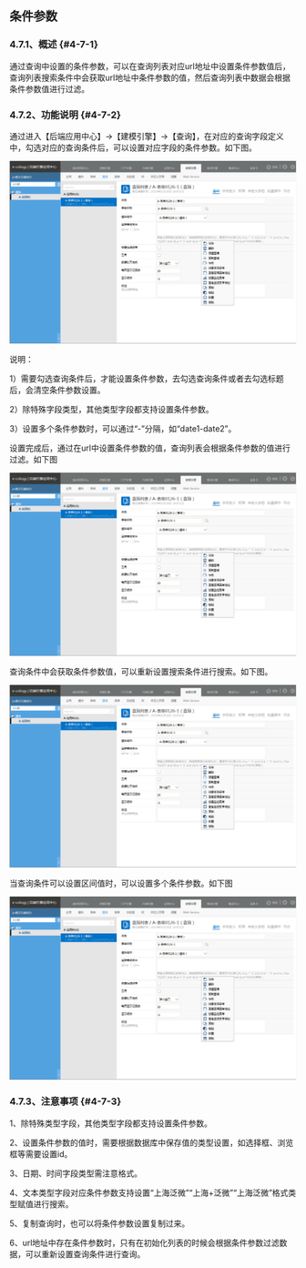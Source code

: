 ## 条件参数

### ****4.7.1、概述**** {#4-7-1}

通过查询中设置的条件参数，可以在查询列表对应url地址中设置条件参数值后，查询列表搜索条件中会获取url地址中条件参数的值，然后查询列表中数据会根据条件参数值进行过滤。

### ****4.7.2、功能说明**** {#4-7-2}

通过进入【后端应用中心】→【建模引擎】→【查询】，在对应的查询字段定义中，勾选对应的查询条件后，可以设置对应字段的条件参数。如下图。

![E:\重要文件备份\ecology正式系统知识树图片(余海群提供)\20042\images\1398078](../assets/ezhong_yao_wen_jian_bei_4efd5c_ecology_zheng_shi_xi_tong_zhi_shi_shu_tu_724728_yu_hai_qun_ti_4f9b295c_2.png)

说明：

1）需要勾选查询条件后，才能设置条件参数，去勾选查询条件或者去勾选标题后，会清空条件参数设置。

2）除特殊字段类型，其他类型字段都支持设置条件参数。

3）设置多个条件参数时，可以通过“-”分隔，如“date1-date2”。

设置完成后，通过在url中设置条件参数的值，查询列表会根据条件参数的值进行过滤。如下图

![E:\重要文件备份\ecology正式系统知识树图片(余海群提供)\20042\images\1398128](../assets/ezhong_yao_wen_jian_bei_4efd5c_ecology_zheng_shi_xi_tong_zhi_shi_shu_tu_724728_yu_hai_qun_ti_4f9b295c_2.png)

查询条件中会获取条件参数值，可以重新设置搜索条件进行搜索。如下图。

![E:\重要文件备份\ecology正式系统知识树图片(余海群提供)\20042\images\1398131](../assets/ezhong_yao_wen_jian_bei_4efd5c_ecology_zheng_shi_xi_tong_zhi_shi_shu_tu_724728_yu_hai_qun_ti_4f9b295c_2.png)

当查询条件可以设置区间值时，可以设置多个条件参数。如下图

![E:\重要文件备份\ecology正式系统知识树图片(余海群提供)\20042\images\1398133](../assets/ezhong_yao_wen_jian_bei_4efd5c_ecology_zheng_shi_xi_tong_zhi_shi_shu_tu_724728_yu_hai_qun_ti_4f9b295c_2.png)

### ****4.7.3、注意事项**** {#4-7-3}

 1、除特殊类型字段，其他类型字段都支持设置条件参数。

2、设置条件参数的值时，需要根据数据库中保存值的类型设置，如选择框、浏览框等需要设置id。

3、日期、时间字段类型需注意格式。

4、文本类型字段对应条件参数支持设置“上海泛微”“上海+泛微”“上海泛微”格式类型赋值进行搜索。

5、复制查询时，也可以将条件参数设置复制过来。

6、url地址中存在条件参数时，只有在初始化列表的时候会根据条件参数过滤数据，可以重新设置查询条件进行查询。